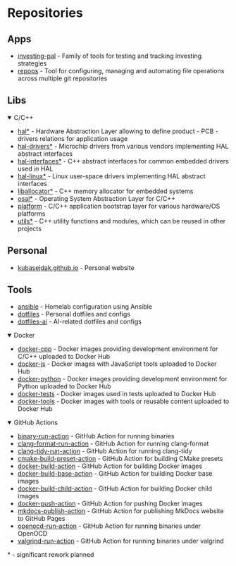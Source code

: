 # Repositories

## Apps

- [investing-pal](https://github.com/kubasejdak-org/investing-pal) - Family of tools for testing and tracking investing strategies
- [repops](https://github.com/kubasejdak-org/repops) - Tool for configuring, managing and automating file operations across multiple git repositories

## Libs

<details open>
  <summary>C/C++</summary>

- [hal*](https://github.com/kubasejdak-org/hal) - Hardware Abstraction Layer allowing to define product - PCB - drivers relations for application usage
- [hal-drivers*](https://github.com/kubasejdak-org/hal-drivers) - Microchip drivers from various vendors implementing HAL abstract interfaces
- [hal-interfaces*](https://github.com/kubasejdak-org/hal-interfaces) - C++ abstract interfaces for common embedded drivers used in HAL
- [hal-linux*](https://github.com/kubasejdak-org/hal-linux) - Linux user-space drivers implementing HAL abstract interfaces
- [liballocator*](https://github.com/kubasejdak-org/liballocator) - C++ memory allocator for embedded systems
- [osal*](https://github.com/kubasejdak-org/osal) - Operating System Abstraction Layer for C/C++
- [platform](https://github.com/kubasejdak-org/platform) - C/C++ application bootstrap layer for various hardware/OS platforms
- [utils*](https://github.com/kubasejdak-org/utils) - C++ utility functions and modules, which can be reused in other projects

</details>

## Personal

- [kubasejdak.github.io](https://github.com/kubasejdak/kubasejdak.github.io) - Personal website

## Tools

- [ansible](https://github.com/kubasejdak-org/ansible) - Homelab configuration using Ansible
- [dotfiles](git@github.com:kubasejdak/dotfiles.git) - Personal dotfiles and configs
- [dotfiles-ai](https://github.com/kubasejdak-org/dotfiles-ai) - AI-related dotfiles and configs

<details open>
  <summary>Docker</summary>

- [docker-cpp](https://github.com/kubasejdak-org/docker-cpp) - Docker images providing development environment for C/C++ uploaded to Docker Hub
- [docker-js](https://github.com/kubasejdak-org/docker-js) - Docker images with JavaScript tools uploaded to Docker Hub
- [docker-python](https://github.com/kubasejdak-org/docker-python) - Docker images providing development environment for Python uploaded to Docker Hub
- [docker-tests](https://github.com/kubasejdak-org/docker-tests) - Docker images used in tests uploaded to Docker Hub
- [docker-tools](https://github.com/kubasejdak-org/docker-tools) - Docker images with tools or reusable content uploaded to Docker Hub

</details>

<details open>
  <summary>GitHub Actions</summary>

- [binary-run-action](https://github.com/kubasejdak-org/binary-run-action) - GitHub Action for running binaries
- [clang-format-run-action](https://github.com/kubasejdak-org/clang-format-run-action) - GitHub Action for running clang-format
- [clang-tidy-run-action](https://github.com/kubasejdak-org/clang-tidy-run-action) - GitHub Action for running clang-tidy
- [cmake-build-preset-action](https://github.com/kubasejdak-org/cmake-build-preset-action) - GitHub Action for building CMake presets
- [docker-build-action](https://github.com/kubasejdak-org/docker-build-action) - GitHub Action for building Docker images
- [docker-build-base-action](https://github.com/kubasejdak-org/docker-build-base-action) - GitHub Action for building Docker base images
- [docker-build-child-action](https://github.com/kubasejdak-org/docker-build-child-action) - GitHub Action for building Docker child images
- [docker-push-action](https://github.com/kubasejdak-org/docker-push-action) - GitHub Action for pushing Docker images
- [mkdocs-publish-action](https://github.com/kubasejdak-org/mkdocs-publish-action) - GitHub Action for publishing MkDocs website to GitHub Pages
- [openocd-run-action](https://github.com/kubasejdak-org/openocd-run-action) - GitHub Action for running binaries under OpenOCD
- [valgrind-run-action](https://github.com/kubasejdak-org/valgrind-run-action) - GitHub Action for running binaries under valgrind

</details>

\* - significant rework planned
